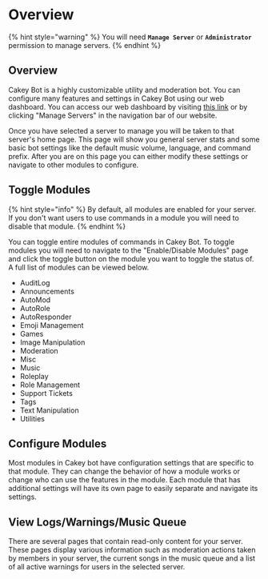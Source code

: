 # Overview

{% hint style="warning" %}
You will need **`Manage Server`** or **`Administrator`** permission to manage servers.
{% endhint %}

## Overview

Cakey Bot is a highly customizable utility and moderation bot. You can configure many features and settings in Cakey Bot using our web dashboard. You can access our web dashboard by visiting [this link](https://cakeybot.app/dashboard/public) or by clicking "Manage Servers" in the navigation bar of our website.

Once you have selected a server to manage you will be taken to that server's home page. This page will show you general server stats and some basic bot settings like the default music volume, language, and command prefix. After you are on this page you can either modify these settings or navigate to other modules to configure.

## Toggle Modules

{% hint style="info" %}
By default, all modules are enabled for your server. If you don't want users to use commands in a module you will need to disable that module.
{% endhint %}

You can toggle entire modules of commands in Cakey Bot. To toggle modules you will need to navigate to the "Enable/Disable Modules" page and click the toggle button on the module you want to toggle the status of. A full list of modules can be viewed below.

* AuditLog
* Announcements
* AutoMod
* AutoRole
* AutoResponder
* Emoji Management
* Games
* Image Manipulation
* Moderation
* Misc
* Music
* Roleplay
* Role Management
* Support Tickets
* Tags
* Text Manipulation
* Utilities

## Configure Modules

Most modules in Cakey bot have configuration settings that are specific to that module. They can change the behavior of how a module works or change who can use the features in the module. Each module that has additional settings will have its own page to easily separate and navigate its settings.

## View Logs/Warnings/Music Queue

There are several pages that contain read-only content for your server. These pages display various information such as moderation actions taken by members in your server, the current songs in the music queue and a list of all active warnings for users in the selected server.
